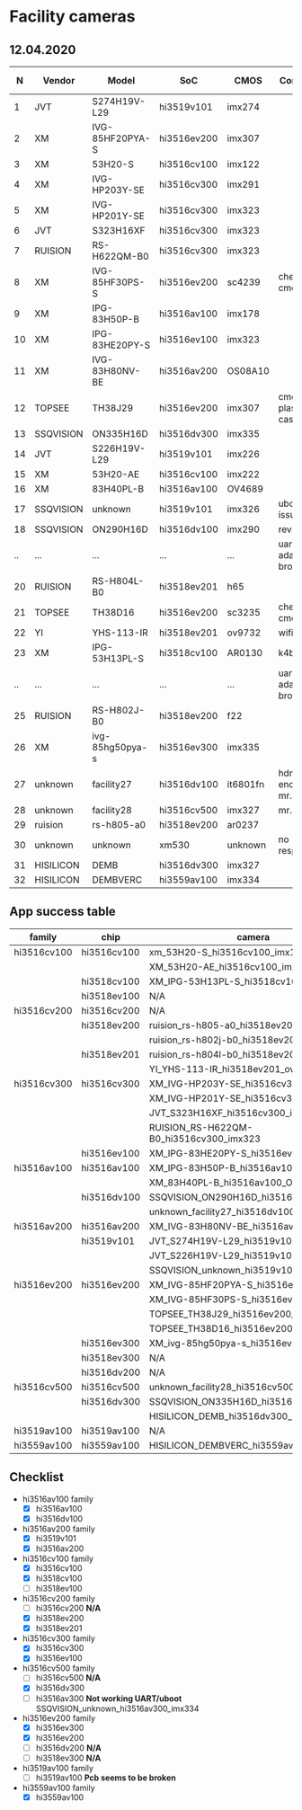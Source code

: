 
# Facility cameras

## 12.04.2020

|N |Vendor      |Model              |SoC        |CMOS       |Comment                |catch-uboot|uboot-net  |linux  |jpeg|
|--|------------|-------------------|-----------|-----------|-----------------------|-----------|-----------|-------|----|
|1 |JVT         |S274H19V-L29       |hi3519v101 |imx274     |                       |+          |+          |+      |    |
|2 |XM          |IVG-85HF20PYA-S    |hi3516ev200|imx307     |                       |+          |+          |+      |    |
|3 |XM          |53H20-S            |hi3516cv100|imx122     |                       |+          |+          |+      |    |
|4 |XM          |IVG-HP203Y-SE      |hi3516cv300|imx291     |                       |+          |+          |+      |    |
|5 |XM          |IVG-HP201Y-SE      |hi3516cv300|imx323     |                       |+          |+          |+      |    |
|6 |JVT         |S323H16XF          |hi3516cv300|imx323     |                       |+          |+          |+      |    |
|7 |RUISION     |RS-H622QM-B0       |hi3516cv300|imx323     |                       |+          |+          |+      |    |
|8 |XM          |IVG-85HF30PS-S     |hi3516ev200|sc4239     |check cmos             |+          |+          |+      |    |
|9 |XM          |IPG-83H50P-B       |hi3516av100|imx178     |                       |+          |+          |+      |    |
|10|XM          |IPG-83HE20PY-S     |hi3516ev100|imx323     |                       |+          |+          |+      |    |
|11|XM          |IVG-83H80NV-BE     |hi3516av200|OS08A10    |                       |+          |+          |+      |    |
|12|TOPSEE      |TH38J29            |hi3516ev200|imx307     |cmos plastic case      |+          |+          |+      |    |
|13|SSQVISION   |ON335H16D          |hi3516dv300|imx335     |                       |+          |+          |+      |    |
|14|JVT         |S226H19V-L29       |hi3519v101 |imx226     |                       |+          |+          |+      |    |
|15|XM          |53H20-AE           |hi3516cv100|imx222     |                       |+          |+          |+      |    |
|16|XM          |83H40PL-B          |hi3516av100|OV4689     |                       |+          |+          |+      |    |
|17|SSQVISION   |unknown            |hi3519v101 |imx326     |uboot tftp issue       |+          |+          |-      |    |
|18|SSQVISION   |ON290H16D          |hi3516dv100|imx290     |rev.2                  |+          |+          |+      |    |
|..|...         |...                |...        |...        |uart adapter broken    |           |           |       |    |
|20|RUISION     |RS-H804L-B0        |hi3518ev201|h65        |                       |+          |+          |+      |    |
|21|TOPSEE      |TH38D16            |hi3516ev200|sc3235     |check cmos             |+          |+          |+      |    |
|22|YI          |YHS-113-IR         |hi3518ev201|ov9732     |wifi only              |+          |-          |       |    |
|23|XM          |IPG-53H13PL-S      |hi3518cv100|AR0130     |k4b1g164               |+          |+          |+      |    |
|..|...         |...                |...        |...        |uart adapter broken    |           |           |       |    |
|25|RUISION     |RS-H802J-B0        |hi3518ev200|f22        |                       |+          |+          |+      |    |
|26|XM          |ivg-85hg50pya-s    |hi3516ev300|imx335     |                       |+          |+          |+      |    |
|27|unknown     |facility27         |hi3516dv100|it6801fn   |hdmi encoder, mr. ipcam|+          |+          |+      |    |
|28|unknown     |facility28         |hi3516cv500|imx327     |mr. ipcam              |+          |+          |+      |    |
|29|ruision     |rs-h805-a0         |hi3518ev200|ar0237     |                       |           |           |       |    | 
|30|unknown     |unknown            |xm530      |unknown    |no responce            |+          |+          |+      |    |
|31|HISILICON   |DEMB               |hi3516dv300|imx327     |                       |+          |+          |+-     |    |
|32|HISILICON   |DEMBVERC           |hi3559av100|imx334     |                       |+          |+          |+      |    |

## App success table

|family     |chip       |camera                                 |status |
|-----------|-----------|---------------------------------------|-------|
|hi3516cv100|hi3516cv100|xm_53H20-S_hi3516cv100_imx122          |+		|
|           |           |XM_53H20-AE_hi3516cv100_imx222         |+		|
|           |hi3518cv100|XM_IPG-53H13PL-S_hi3518cv100_AR0130    |+		|
|           |hi3518ev100|N/A                                    |		|
|hi3516cv200|hi3516cv200|N/A                                    |		|
|           |hi3518ev200|ruision_rs-h805-a0_hi3518ev200_ar0237  |-		|
|           |           |ruision_rs-h802j-b0_hi3518ev200_f22    |+		|
|           |hi3518ev201|ruision_rs-h804l-b0_hi3518ev201_h65    |-		|
|           |           |YI_YHS-113-IR_hi3518ev201_ov9732       |?		|
|hi3516cv300|hi3516cv300|XM_IVG-HP203Y-SE_hi3516cv300_imx291    |+		|
|           |           |XM_IVG-HP201Y-SE_hi3516cv300_imx323    |+		|
|           |           |JVT_S323H16XF_hi3516cv300_imx323       |+		|
|           |           |RUISION_RS-H622QM-B0_hi3516cv300_imx323|+		|
|           |hi3516ev100|XM_IPG-83HE20PY-S_hi3516ev100_imx323   |+		|
|hi3516av100|hi3516av100|XM_IPG-83H50P-B_hi3516av100_imx178     |+		|
|           |           |XM_83H40PL-B_hi3516av100_OV4689        |+		|
|           |hi3516dv100|SSQVISION_ON290H16D_hi3516dv100_imx290 |+		|
|           |           |unknown_facility27_hi3516dv100_it6801fn|?		|
|hi3516av200|hi3516av200|XM_IVG-83H80NV-BE_hi3516av200_OS08A10  |+		|
|           |hi3519v101 |JVT_S274H19V-L29_hi3519v101_imx274     |+		|
|           |           |JVT_S226H19V-L29_hi3519v101_imx226     |+		|
|           |           |SSQVISION_unknown_hi3519v101_imx326    |?      |
|hi3516ev200|hi3516ev200|XM_IVG-85HF20PYA-S_hi3516ev200_imx307  |+      |
|           |           |XM_IVG-85HF30PS-S_hi3516ev200_sc4239   |?      |
|           |           |TOPSEE_TH38J29_hi3516ev200_imx307      |+      |
|           |           |TOPSEE_TH38D16_hi3516ev200_sc3235      |?      |
|           |hi3516ev300|XM_ivg-85hg50pya-s_hi3516ev300_imx335  |+      |
|           |hi3518ev300|N/A                                    |		|
|           |hi3516dv200|N/A                                    |		|
|hi3516cv500|hi3516cv500|unknown_facility28_hi3516cv500_imx327  |+		|
|           |hi3516dv300|SSQVISION_ON335H16D_hi3516dv300_imx335 |+		|
|           |           |HISILICON_DEMB_hi3516dv300_imx327      |+		|
|hi3519av100|hi3519av100|N/A                                    |		|
|hi3559av100|hi3559av100|HISILICON_DEMBVERC_hi3559av100_imx334  |?		|


## Checklist

- hi3516av100 family
	- [X] hi3516av100
	- [X] hi3516dv100                              
- hi3516av200 family
	- [X] hi3519v101
	- [X] hi3516av200
- hi3516cv100 family
	- [X] hi3516cv100
	- [X] hi3518cv100
	- [ ] hi3518ev100
- hi3516cv200 family
	- [ ] hi3516cv200 **N/A**
	- [X] hi3518ev200 
	- [X] hi3518ev201         
- hi3516cv300 family
	- [X] hi3516cv300
	- [X] hi3516ev100
- hi3516cv500 family
	- [ ] hi3516cv500 **N/A**
	- [X] hi3516dv300
	- [ ] hi3516av300 **Not working UART/uboot** SSQVISION_unknown_hi3516av300_imx334
- hi3516ev200 family
	- [X] hi3516ev300
	- [X] hi3516ev200
	- [ ] hi3516dv200 **N/A**
	- [ ] hi3518ev300 **N/A**
- hi3519av100 family
	- [ ] hi3519av100 **Pcb seems to be broken**
- hi3559av100 family
	- [X] hi3559av100
